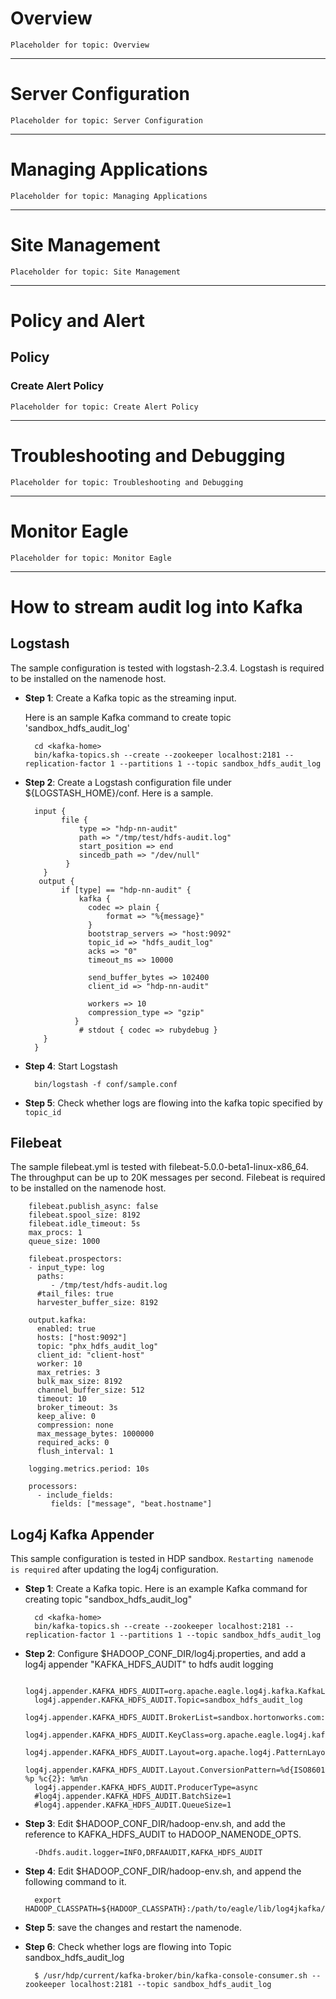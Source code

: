 # Overview
`Placeholder for topic: Overview`

---

# Server Configuration
`Placeholder for topic: Server Configuration`

---

# Managing Applications
`Placeholder for topic: Managing Applications`

---

# Site Management
`Placeholder for topic: Site Management`

---

# Policy and Alert

## Policy

### Create Alert Policy
`Placeholder for topic: Create Alert Policy`

---

# Troubleshooting and Debugging
`Placeholder for topic: Troubleshooting and Debugging`

---

# Monitor Eagle
`Placeholder for topic: Monitor Eagle`

---

# How to stream audit log into Kafka

## Logstash

The sample configuration is tested with logstash-2.3.4. Logstash is required to be installed on the namenode host.

* **Step 1**: Create a Kafka topic as the streaming input.

    Here is an sample Kafka command to create topic 'sandbox_hdfs_audit_log'

        cd <kafka-home>
        bin/kafka-topics.sh --create --zookeeper localhost:2181 --replication-factor 1 --partitions 1 --topic sandbox_hdfs_audit_log

* **Step 2**: Create a Logstash configuration file under ${LOGSTASH_HOME}/conf. Here is a sample.

        input {
              file {
                  type => "hdp-nn-audit"
                  path => "/tmp/test/hdfs-audit.log"
                  start_position => end
                  sincedb_path => "/dev/null"
               }
          }
         output {
              if [type] == "hdp-nn-audit" {
                  kafka {
                    codec => plain {
                        format => "%{message}"
                    }
                    bootstrap_servers => "host:9092"
                    topic_id => "hdfs_audit_log"
                    acks => "0"
                    timeout_ms => 10000
        
                    send_buffer_bytes => 102400
                    client_id => "hdp-nn-audit"
        
                    workers => 10
                    compression_type => "gzip"
                 }
                  # stdout { codec => rubydebug }
          }
        }
        
* **Step 4**: Start Logstash

        bin/logstash -f conf/sample.conf

* **Step 5**: Check whether logs are flowing into the kafka topic specified by `topic_id`

## Filebeat 

The sample filebeat.yml is tested with filebeat-5.0.0-beta1-linux-x86_64. The throughput can be up to 20K messages per second. Filebeat is required to be installed on the namenode host.

        filebeat.publish_async: false
        filebeat.spool_size: 8192
        filebeat.idle_timeout: 5s
        max_procs: 1
        queue_size: 1000

        filebeat.prospectors:
        - input_type: log
          paths:
             - /tmp/test/hdfs-audit.log
          #tail_files: true
          harvester_buffer_size: 8192

        output.kafka:
          enabled: true
          hosts: ["host:9092"]
          topic: "phx_hdfs_audit_log"
          client_id: "client-host"
          worker: 10
          max_retries: 3
          bulk_max_size: 8192
          channel_buffer_size: 512
          timeout: 10
          broker_timeout: 3s
          keep_alive: 0
          compression: none
          max_message_bytes: 1000000
          required_acks: 0
          flush_interval: 1

        logging.metrics.period: 10s

        processors:
          - include_fields:
             fields: ["message", "beat.hostname"]

## Log4j Kafka Appender

This sample configuration is tested in HDP sandbox. `Restarting namenode is required` after updating the log4j configuration. 

* **Step 1**: Create a Kafka topic. Here is an example Kafka command for creating topic "sandbox_hdfs_audit_log"

        cd <kafka-home>
        bin/kafka-topics.sh --create --zookeeper localhost:2181 --replication-factor 1 --partitions 1 --topic sandbox_hdfs_audit_log

* **Step 2**: Configure $HADOOP_CONF_DIR/log4j.properties, and add a log4j appender "KAFKA_HDFS_AUDIT" to hdfs audit logging

        log4j.appender.KAFKA_HDFS_AUDIT=org.apache.eagle.log4j.kafka.KafkaLog4jAppender
        log4j.appender.KAFKA_HDFS_AUDIT.Topic=sandbox_hdfs_audit_log
        log4j.appender.KAFKA_HDFS_AUDIT.BrokerList=sandbox.hortonworks.com:6667
        log4j.appender.KAFKA_HDFS_AUDIT.KeyClass=org.apache.eagle.log4j.kafka.hadoop.AuditLogKeyer
        log4j.appender.KAFKA_HDFS_AUDIT.Layout=org.apache.log4j.PatternLayout
        log4j.appender.KAFKA_HDFS_AUDIT.Layout.ConversionPattern=%d{ISO8601} %p %c{2}: %m%n
        log4j.appender.KAFKA_HDFS_AUDIT.ProducerType=async
        #log4j.appender.KAFKA_HDFS_AUDIT.BatchSize=1
        #log4j.appender.KAFKA_HDFS_AUDIT.QueueSize=1

* **Step 3**: Edit $HADOOP_CONF_DIR/hadoop-env.sh, and add the reference to KAFKA_HDFS_AUDIT to HADOOP_NAMENODE_OPTS.

        -Dhdfs.audit.logger=INFO,DRFAAUDIT,KAFKA_HDFS_AUDIT

* **Step 4**: Edit $HADOOP_CONF_DIR/hadoop-env.sh, and append the following command to it.

        export HADOOP_CLASSPATH=${HADOOP_CLASSPATH}:/path/to/eagle/lib/log4jkafka/lib/*

* **Step 5**: save the changes and restart the namenode.

* **Step 6**: Check whether logs are flowing into Topic sandbox_hdfs_audit_log

        $ /usr/hdp/current/kafka-broker/bin/kafka-console-consumer.sh --zookeeper localhost:2181 --topic sandbox_hdfs_audit_log
